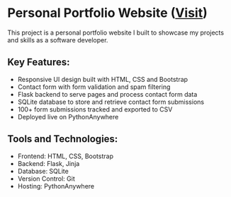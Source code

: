 # Personal Portfolio Website ([Visit](https://alinoureddine.pythonanywhere.com/)) 
This project is a personal portfolio website I built to showcase my projects and skills as a software developer.

## Key Features:
- Responsive UI design built with HTML, CSS and Bootstrap
- Contact form with form validation and spam filtering
- Flask backend to serve pages and process contact form data
- SQLite database to store and retrieve contact form submissions
- 100+ form submissions tracked and exported to CSV
- Deployed live on PythonAnywhere
  
## Tools and Technologies:
- Frontend: HTML, CSS, Bootstrap
- Backend: Flask, Jinja
- Database: SQLite
- Version Control: Git
- Hosting: PythonAnywhere
